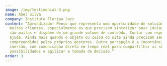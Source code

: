 ```yaml
---
image: /img/testimonial-3.png
name: Abel Silva
company: Instituto Floripa Jazz
content: ”Aprendizado! Penso que representa uma oportunidade de solução para
  muitos clientes, especialmente os que precisam sintetizar suas ideias, quando
  são muitas e dispõem de um grande volume de conteúdo. Contar com especialistas
  ajuda. Ainda mais quando o objeto ou coisa do site ainda precisam ser melhor
  compreendidos pelos próprios gestores. Outra percepção é a importância de uma
  imersão, com comunicação direta em tempo real para compartilhar as sugestões,
  possibilidades e agilizar a tomada de decisão.”
order: 3
---
```

